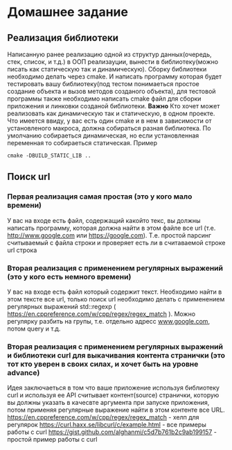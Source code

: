 # Домашнее задание
## Реализация библиотеки
Написанную ранее реализацию одной из структур данных(очередь, стек, список, и т.д.) в ООП реализауции, вынести в библиотеку(можно писать как статическую так и динамическую). Сборку библиотеки необходимо делать через cmake. И написать программу которая будет тестировать вашу библиотеку(под тестом понимаеться простое создание объекта и вызов методов созданого объекта), для тестовой программы также необходимо написать cmake файл для сборки приложения и линковки созданой библиотеки.
 **Важно** Кто хочет может реализовать как динамическую так и статическую, в одном проекте. Что имеется ввиду, у вас есть один cmake и в нем в зависимости от установленого макроса, должна собираться разная библиотека. По умолчанию собираеться динамическая, но если установленная переменная то собираеться статическая. Пример
```
cmake -DBUILD_STATIC_LIB ..
```

## Поиск url
### Первая реализация самая простая (это у кого мало времени)
У вас на входе есть файл, содержащий какойто текс, вы должны написать программу, которая должна найти в этом файле все url (т.е. http://www.google.com или https://google.com). Т.е. простой парсинг считываемый с файла строки и проверяет есть ли в считаваемой строке url строка
### Вторая реализация с применением регулярных выражений (это у кого есть немного времени)
У вас на входе есть файл который содержит текст. Необходимо найти в этом тексте все url, только поиск url необходимо делать с применением регулярных выражений std::regexp ( https://en.cppreference.com/w/cpp/regex/regex_match ). Можно регулярку разбить на групы, т.е. отдельно адресс www.google.com, потом query и т.д.
### Вторая реализация с применением регулярных выражений и библиотеки curl для выкачивания контента странички (это тот кто уверен в своих силах, и хочет быть на уровне advance)
Идея заключаеться в том что ваше приложение используя библиотеку curl и используя ее API считывает контент(source) странички, которую вы должны указать в качесвте аргумента при запуске приложения, потом применяя регулярные выражение найти в этом контенте все URL.
https://en.cppreference.com/w/cpp/regex/regex_match - хелп для регулярок
https://curl.haxx.se/libcurl/c/example.html - все примеры работы с curl
https://gist.github.com/alghanmi/c5d7b761b2c9ab199157 - простой пример работы с curl